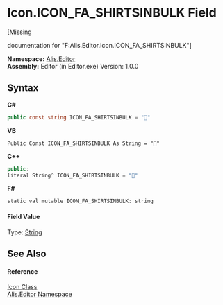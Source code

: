 # Icon.ICON_FA_SHIRTSINBULK Field
 

\[Missing <summary> documentation for "F:Alis.Editor.Icon.ICON_FA_SHIRTSINBULK"\]

**Namespace:**&nbsp;<a href="b150ade4-39de-a232-5f06-d3cdc1b2c538">Alis.Editor</a><br />**Assembly:**&nbsp;Editor (in Editor.exe) Version: 1.0.0

## Syntax

**C#**<br />
``` C#
public const string ICON_FA_SHIRTSINBULK = ""
```

**VB**<br />
``` VB
Public Const ICON_FA_SHIRTSINBULK As String = ""
```

**C++**<br />
``` C++
public:
literal String^ ICON_FA_SHIRTSINBULK = ""
```

**F#**<br />
``` F#
static val mutable ICON_FA_SHIRTSINBULK: string
```


#### Field Value
Type: <a href="https://docs.microsoft.com/dotnet/api/system.string" target="_blank">String</a>

## See Also


#### Reference
<a href="cc0f883c-67f8-f772-c6d7-a60b129f22a7">Icon Class</a><br /><a href="b150ade4-39de-a232-5f06-d3cdc1b2c538">Alis.Editor Namespace</a><br />